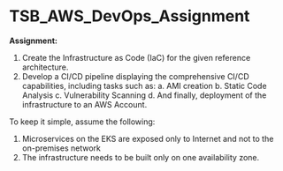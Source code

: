 # TSB_AWS_DevOps_Assignment

**Assignment:** 
1.	Create the Infrastructure as Code (IaC) for the given reference architecture. 
2.	Develop a CI/CD pipeline displaying the comprehensive CI/CD capabilities, including tasks such as:
a.	AMI creation
b.	Static Code Analysis
c.	Vulnerability Scanning
d.	And finally, deployment of the infrastructure to an AWS Account. 

To keep it simple, assume the following:
1.	Microservices on the EKS are exposed only to Internet and not to the on-premises network 
2.	The infrastructure needs to be built only on one availability zone.
 


